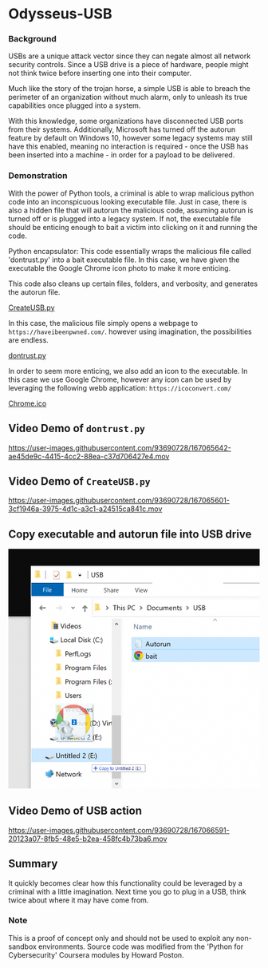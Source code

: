 # Odysseus-USB

### Background
USBs are a unique attack vector since they can negate almost all network security controls. Since a USB drive is a piece of hardware, people might not think twice before inserting one into their computer. 

Much like the story of the trojan horse, a simple USB is able to breach the perimeter of an organization without much alarm, only to unleash its true capabilities once plugged into a system.

With this knowledge, some organizations have disconnected USB ports from their systems. Additionally, Microsoft has turned off the autorun feature by default on Windows 10, however some legacy systems may still have this enabled, meaning no interaction is required - once the USB has been inserted into a machine - in order for a payload to be delivered. 

### Demonstration
With the power of Python tools, a criminal is able to wrap malicious python code into an inconspicuous looking executable file. Just in case, there is also a hidden file that will autorun the malicious code, assuming autorun is turned off or is plugged into a legacy system. If not, the executable file should be enticing enough to bait a victim into clicking on it and running the code. 

Python encapsulator: 
This code essentially wraps the malicious file called 'dontrust.py' into a bait executable file. In this case, we have given the executable the Google Chrome icon photo to make it more enticing. 

This code also cleans up certain files, folders, and verbosity, and generates the autorun file. 

[CreateUSB.py](resources/CreateUSB.py)

In this case, the malicious file simply opens a webpage to `https://haveibeenpwned.com/`. however using imagination, the possibilities are endless. 

[dontrust.py](resources/dontrust.py)

In order to seem more enticing, we also add an icon to the executable. In this case we use Google Chrome, however any icon can be used by leveraging the following webb application: `https://icoconvert.com/`

[Chrome.ico](resources/Chrome.ico)

## Video Demo of `dontrust.py`


https://user-images.githubusercontent.com/93690728/167065642-ae45de9c-4415-4cc2-88ea-c37d706427e4.mov



## Video Demo of `CreateUSB.py`


https://user-images.githubusercontent.com/93690728/167065601-3cf1946a-3975-4d1c-a3c1-a24515ca841c.mov


## Copy executable and autorun file into USB drive

![](resources/copy.png)

## Video Demo of USB action

https://user-images.githubusercontent.com/93690728/167066591-20123a07-8fb5-48e5-b2ea-458fc4b73ba6.mov

## Summary
It quickly becomes clear how this functionality could be leveraged by a criminal with a little imagination. Next time you go to plug in a USB, think twice about where it may have come from. 

### Note
This is a proof of concept only and should not be used to exploit any non-sandbox environments. Source code was modified from the 'Python for Cybersecurity' Coursera modules by Howard Poston.




